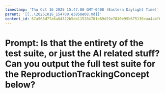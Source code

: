 ```yaml
---
timestamp: 'Thu Oct 16 2025 15:47:00 GMT-0400 (Eastern Daylight Time)'
parent: '[[..\20251016_154700.e3858e08.md]]'
content_id: 67a563d77a6a84322b5eb115204781e89d29e7810e99b675139eaa4a4f68ed01
---
```


# Prompt: Is that the entirety of the test suite, or just the AI related stuff? Can you output the full test suite for the ReproductionTrackingConcept below?
